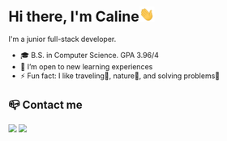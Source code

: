 <h1>Hi there, I'm Caline<img src="https://raw.githubusercontent.com/ABSphreak/ABSphreak/master/gifs/Hi.gif" width="30px"></h1>

I'm a junior full-stack developer.


- 🎓 B.S. in Computer Science. GPA 3.96/4
- 🚀 I’m open to new learning experiences
- ⚡ Fun fact: I like traveling🛫, nature🌲, and solving problems🤔

<h2>📪 Contact me</h2>
<p>
  <a href="mailto:calineyammine123@gmail.com" target="_blank"><img height="28" src = "https://img.shields.io/badge/email-8B89CC?&style=for-the-badge&logo=protonmail&logoColor=white"></a>
  <a href="https://www.linkedin.com/in/caline-yammine/" target="_blank"> <img height="28" src = "https://img.shields.io/badge/-LinkedIn-0e76a8?style=for-the-badge&logo=Linkedin&logoColor=white"></a>
</p> 
